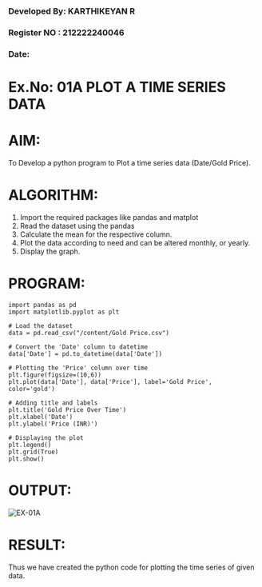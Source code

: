 ### Developed By: KARTHIKEYAN R
### Register NO : 212222240046
### Date:
# Ex.No: 01A PLOT A TIME SERIES DATA
# AIM:
To Develop a python program to Plot a time series data (Date/Gold Price).
# ALGORITHM:
1. Import the required packages like pandas and matplot
2. Read the dataset using the pandas
3. Calculate the mean for the respective column.
4. Plot the data according to need and can be altered monthly, or yearly.
5. Display the graph.
# PROGRAM:
```
import pandas as pd
import matplotlib.pyplot as plt

# Load the dataset
data = pd.read_csv("/content/Gold Price.csv")

# Convert the 'Date' column to datetime
data['Date'] = pd.to_datetime(data['Date'])

# Plotting the 'Price' column over time
plt.figure(figsize=(10,6))
plt.plot(data['Date'], data['Price'], label='Gold Price', color='gold')

# Adding title and labels
plt.title('Gold Price Over Time')
plt.xlabel('Date')
plt.ylabel('Price (INR)')

# Displaying the plot
plt.legend()
plt.grid(True)
plt.show()

```
# OUTPUT:
![EX-01A](https://github.com/user-attachments/assets/50799f42-fee2-4a07-969b-e012d8125bf5)


# RESULT:
Thus we have created the python code for plotting the time series of given data.
